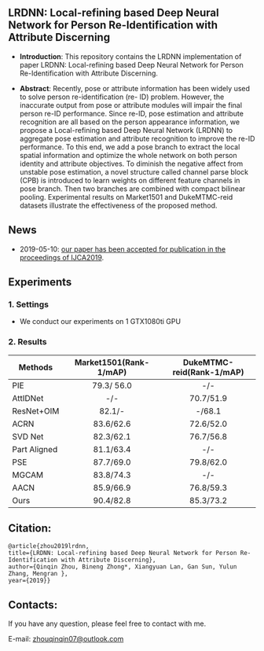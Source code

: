 ## LRDNN: Local-refining based Deep Neural Network for Person Re-Identification with Attribute Discerning

* **Introduction**: This repository contains the LRDNN implementation of paper LRDNN: Local-refining based Deep Neural Network for Person Re-Identification with Attribute Discerning.

* **Abstract**: Recently, pose or attribute information has been widely used to solve person re-identification (re-
ID) problem. However, the inaccurate output from pose or attribute modules will impair the final person re-ID performance. Since re-ID, pose estimation and attribute recognition are all based on the person appearance information, we propose a Local-refining based Deep Neural Network (LRDNN) to aggregate pose estimation and attribute recognition to improve the re-ID performance. To this end, we add a pose branch to extract the local spatial information and optimize the whole network on both person identity and attribute objectives. To diminish the negative affect from unstable pose estimation, a novel structure called channel parse block (CPB) is introduced to learn weights on different feature channels in pose branch. Then two branches are combined with compact bilinear pooling. Experimental results on Market1501 and DukeMTMC-reid datasets illustrate the effectiveness of the proposed method.


## News
* 2019-05-10: [our paper has been accepted for publication in the proceedings of IJCA2019](https://www.ijcai19.org/accepted-papers.html).

## Experiments

### 1. Settings
* We conduct our experiments on 1 GTX1080ti GPU

### 2. Results
| Methods      | Market1501(Rank-1/mAP) | DukeMTMC-reid(Rank-1/mAP)|
| -------------|:-------------:| :-----:|
| PIE          | 79.3/ 56.0| -/-  |
| AttIDNet     | -/-   |   70.7/51.9|
| ResNet+OIM   | 82.1/- | -/68.1 |
| ACRN         |83.6/62.6|72.6/52.0|
| SVD Net      |82.3/62.1 |76.7/56.8|
| Part Aligned |81.1/63.4| -/-|
| PSE          |87.7/69.0 |79.8/62.0|
| MGCAM        |83.8/74.3| -/-|
| AACN         |85.9/66.9 |76.8/59.3|
| Ours         |90.4/82.8 |85.3/73.2|




## Citation: 
```
@article{zhou2019lrdnn,
title={LRDNN: Local-refining based Deep Neural Network for Person Re-Identification with Attribute Discerning},
author={Qinqin Zhou, Bineng Zhong*, Xiangyuan Lan, Gan Sun, Yulun Zhang, Mengran },
year={2019}}
```

## Contacts: 
If you have any question, please feel free to contact with me.

E-mail: zhouqinqin07@outlook.com

